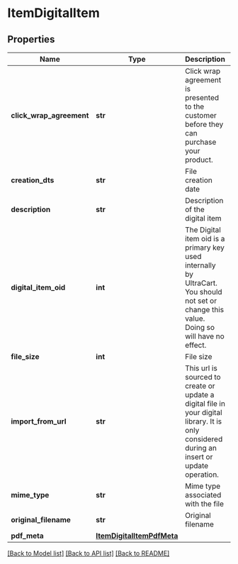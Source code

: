 # ItemDigitalItem

## Properties
Name | Type | Description | Notes
------------ | ------------- | ------------- | -------------
**click_wrap_agreement** | **str** | Click wrap agreement is presented to the customer before they can purchase your product. | [optional] 
**creation_dts** | **str** | File creation date | [optional] 
**description** | **str** | Description of the digital item | [optional] 
**digital_item_oid** | **int** | The Digital item oid is a primary key used internally by UltraCart.  You should not set or change this value.  Doing so will have no effect. | [optional] 
**file_size** | **int** | File size | [optional] 
**import_from_url** | **str** | This url is sourced to create or update a digital file in your digital library.  It is only considered during an insert or update operation. | [optional] 
**mime_type** | **str** | Mime type associated with the file | [optional] 
**original_filename** | **str** | Original filename | [optional] 
**pdf_meta** | [**ItemDigitalItemPdfMeta**](ItemDigitalItemPdfMeta.md) |  | [optional] 

[[Back to Model list]](../README.md#documentation-for-models) [[Back to API list]](../README.md#documentation-for-api-endpoints) [[Back to README]](../README.md)


